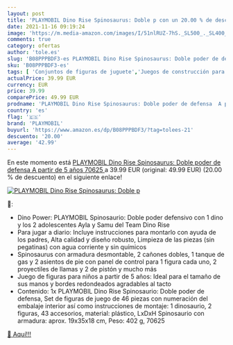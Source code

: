 ```yaml
---
layout: post
title: 'PLAYMOBIL Dino Rise Spinosaurus: Doble p con un 20.00 % de descuento'
date: 2021-11-16 09:19:24
image: 'https://m.media-amazon.com/images/I/51nlRUZ-7hS._SL500_._SL400_.jpg'
comments: true
category: ofertas
author: 'tole.es'
slug: 'B08PPPBDF3-es PLAYMOBIL Dino Rise Spinosaurus: Doble poder de defensa A...'
sku: 'B08PPPBDF3-es'
tags: [ 'Conjuntos de figuras de juguete','Juegos de construcción para niños','Juguetes','Juguetes y juegos','Muñecos y figuras','playmobil', ]
actualPrice: 39.99 EUR
currency: EUR
price: 39.99
comparePrice: 49.99 EUR
prodname: 'PLAYMOBIL Dino Rise Spinosaurus: Doble poder de defensa  A partir de 5 años  70625 '
country: 'es'
flag: '🇪🇸'
brand: 'PLAYMOBIL'
buyurl: 'https://www.amazon.es/dp/B08PPPBDF3/?tag=tolees-21'
descuento: '20.00'
average: '42.99'
---
```


En este momento está [PLAYMOBIL Dino Rise Spinosaurus: Doble poder de defensa  A partir de 5 años  70625 ](https://www.amazon.es/dp/B08PPPBDF3/?tag=tolees-21) a 39.99 EUR (original: 49.99 EUR) (20.00 %  de descuento) en el siguiente enlace!

[![PLAYMOBIL Dino Rise Spinosaurus: Doble p](https://m.media-amazon.com/images/I/51nlRUZ-7hS._SL500_._SL400_.jpg)](https://www.amazon.es/dp/B08PPPBDF3/?tag=tolees-21)

🔎:

- Dino Power: PLAYMOBIL Spinosaurio: Doble poder defensivo con 1 dino y los 2 adolescentes Ayla y Samu del Team Dino Rise
- Para jugar a diario: Incluye instrucciones para montarlo con ayuda de los padres, Alta calidad y diseño robusto, Limpieza de las piezas (sin pegatinas) con agua corriente y sin químicos
- Spinosaurus con armadura desmontable, 2 cañones dobles, 1 tanque de gas y 2 asientos de pie con panel de control para 1 figura cada uno, 2 proyectiles de llamas y 2 de pistón y mucho más
- Juego de figuras para niños a partir de 5 años: Ideal para el tamaño de sus manos y bordes redondeados agradables al tacto
- Contenido: 1x PLAYMOBIL Dino Rise Spinosaurio: Doble poder de defensa, Set de figuras de juego de 46 piezas con numeración del embalaje interior así como instrucciones de montaje: 1 dinosaurio, 2 figuras, 43 accesorios, material: plástico, LxDxH Spinosaurio con armadura: aprox. 19x35x18 cm, Peso: 402 g, 70625

[🛒 Aquí!!!](https://www.amazon.es/dp/B08PPPBDF3/?tag=tolees-21)
